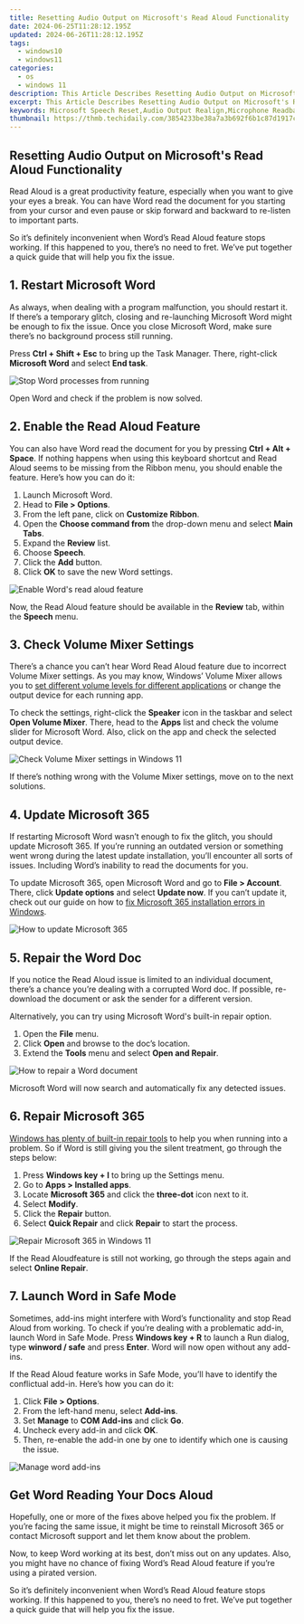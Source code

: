 ```yaml
---
title: Resetting Audio Output on Microsoft's Read Aloud Functionality
date: 2024-06-25T11:28:12.195Z
updated: 2024-06-26T11:28:12.195Z
tags:
  - windows10
  - windows11
categories:
  - os
  - windows 11
description: This Article Describes Resetting Audio Output on Microsoft's Read Aloud Functionality
excerpt: This Article Describes Resetting Audio Output on Microsoft's Read Aloud Functionality
keywords: Microsoft Speech Reset,Audio Output Realign,Microphone Readback Fix,Voice Command Adjust,System Sound Settings,Text-to-Speech Recovery,Reading Aloud Calibration
thumbnail: https://thmb.techidaily.com/3854233be38a7a3b692f6b1c87d1917c44d3f0b5ad0376d97a1f07070c0cf22e.jpg
---
```


## Resetting Audio Output on Microsoft's Read Aloud Functionality

 Read Aloud is a great productivity feature, especially when you want to give your eyes a break. You can have Word read the document for you starting from your cursor and even pause or skip forward and backward to re-listen to important parts.

 So it’s definitely inconvenient when Word’s Read Aloud feature stops working. If this happened to you, there’s no need to fret. We’ve put together a quick guide that will help you fix the issue.

## 1\. Restart Microsoft Word

 As always, when dealing with a program malfunction, you should restart it. If there’s a temporary glitch, closing and re-launching Microsoft Word might be enough to fix the issue. Once you close Microsoft Word, make sure there’s no background process still running.

 Press **Ctrl + Shift + Esc** to bring up the Task Manager. There, right-click **Microsoft Word** and select **End task**.

![Stop Word processes from running](https://static1.makeuseofimages.com/wordpress/wp-content/uploads/2023/07/end-word-1.jpg)

 Open Word and check if the problem is now solved.

## 2\. Enable the Read Aloud Feature

 You can also have Word read the document for you by pressing **Ctrl + Alt + Space**. If nothing happens when using this keyboard shortcut and Read Aloud seems to be missing from the Ribbon menu, you should enable the feature. Here’s how you can do it:

1. Launch Microsoft Word.
2. Head to **File > Options**.
3. From the left pane, click on **Customize Ribbon**.
4. Open the **Choose command from** the drop-down menu and select **Main Tabs**.
5. Expand the **Review** list.
6. Choose **Speech**.
7. Click the **Add** button.
8. Click **OK** to save the new Word settings.

![Enable Word's read aloud feature](https://static1.makeuseofimages.com/wordpress/wp-content/uploads/2023/07/enable-read-aloud-1.jpg)

 Now, the Read Aloud feature should be available in the **Review** tab, within the **Speech** menu.

## 3\. Check Volume Mixer Settings

 There’s a chance you can’t hear Word Read Aloud feature due to incorrect Volume Mixer settings. As you may know, Windows’ Volume Mixer allows you to [set different volume levels for different applications](https://www.makeuseof.com/tag/how-to-change-volume-on-a-per-app-basis-in-windows-10/) or change the output device for each running app.

 To check the settings, right-click the **Speaker** icon in the taskbar and select **Open Volume Mixer**. There, head to the **Apps** list and check the volume slider for Microsoft Word. Also, click on the app and check the selected output device.

![Check Volume Mixer settings in Windows 11](https://static1.makeuseofimages.com/wordpress/wp-content/uploads/2023/07/word-mixer-1.jpg)

 If there’s nothing wrong with the Volume Mixer settings, move on to the next solutions.

## 4\. Update Microsoft 365

 If restarting Microsoft Word wasn’t enough to fix the glitch, you should update Microsoft 365\. If you’re running an outdated version or something went wrong during the latest update installation, you’ll encounter all sorts of issues. Including Word’s inability to read the documents for you.

 To update Microsoft 365, open Microsoft Word and go to **File > Account**. There, click **Update options** and select **Update now**. If you can’t update it, check out our guide on how to [fix Microsoft 365 installation errors in Windows](https://www.makeuseof.com/how-to-fix-microsoft-365-office-home-and-student-installation-errors-windows/).

![How to update Microsoft 365](https://static1.makeuseofimages.com/wordpress/wp-content/uploads/2023/07/update-microsoft365-1.jpg)

## 5\. Repair the Word Doc

 If you notice the Read Aloud issue is limited to an individual document, there’s a chance you’re dealing with a corrupted Word doc. If possible, re-download the document or ask the sender for a different version.

 Alternatively, you can try using Microsoft Word's built-in repair option.

1. Open the **File** menu.
2. Click **Open** and browse to the doc’s location.
3. Extend the **Tools** menu and select **Open and Repair**.

![How to repair a Word document](https://static1.makeuseofimages.com/wordpress/wp-content/uploads/2023/07/repair-doc-1.jpg)

 Microsoft Word will now search and automatically fix any detected issues.

## 6\. Repair Microsoft 365

[Windows has plenty of built-in repair tools](https://www.makeuseof.com/tag/5-free-tools-fix-problem-windows-10/) to help you when running into a problem. So if Word is still giving you the silent treatment, go through the steps below:

1. Press **Windows key + I** to bring up the Settings menu.
2. Go to **Apps > Installed apps**.
3. Locate **Microsoft 365** and click the **three-dot** icon next to it.
4. Select **Modify**.
5. Click the **Repair** button.
6. Select **Quick Repair** and click **Repair** to start the process.

![Repair Microsoft 365 in Windows 11](https://static1.makeuseofimages.com/wordpress/wp-content/uploads/2023/07/repair-microsoft-1-1.jpg)

 If the Read Aloudfeature is still not working, go through the steps again and select **Online Repair**.

## 7\. Launch Word in Safe Mode

 Sometimes, add-ins might interfere with Word’s functionality and stop Read Aloud from working. To check if you’re dealing with a problematic add-in, launch Word in Safe Mode. Press **Windows key + R** to launch a Run dialog, type **winword / safe** and press **Enter**. Word will now open without any add-ins.

 If the Read Aloud feature works in Safe Mode, you’ll have to identify the conflictual add-in. Here’s how you can do it:

1. Click **File > Options**.
2. From the left-hand menu, select **Add-ins**.
3. Set **Manage** to **COM Add-ins** and click **Go**.
4. Uncheck every add-in and click **OK**.
5. Then, re-enable the add-in one by one to identify which one is causing the issue.

![Manage word add-ins](https://static1.makeuseofimages.com/wordpress/wp-content/uploads/2023/07/word-addins-1.jpg)

## Get Word Reading Your Docs Aloud

 Hopefully, one or more of the fixes above helped you fix the problem. If you’re facing the same issue, it might be time to reinstall Microsoft 365 or contact Microsoft support and let them know about the problem.

 Now, to keep Word working at its best, don’t miss out on any updates. Also, you might have no chance of fixing Word’s Read Aloud feature if you’re using a pirated version.

 So it’s definitely inconvenient when Word’s Read Aloud feature stops working. If this happened to you, there’s no need to fret. We’ve put together a quick guide that will help you fix the issue.



<ins class="adsbygoogle"
      style="display:block"
      data-ad-client="ca-pub-7571918770474297"
      data-ad-slot="8358498916"
      data-ad-format="auto"
      data-full-width-responsive="true"></ins>